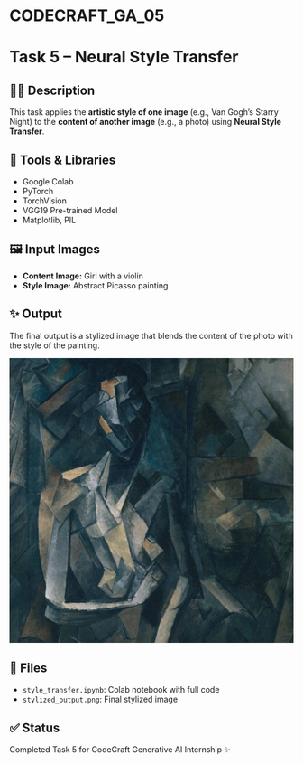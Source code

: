 # CODECRAFT_GA_05
# Task 5 – Neural Style Transfer

## 👩‍💻 Description
This task applies the **artistic style of one image** (e.g., Van Gogh’s Starry Night) to the **content of another image** (e.g., a photo) using **Neural Style Transfer**.

## 🔧 Tools & Libraries
- Google Colab
- PyTorch
- TorchVision
- VGG19 Pre-trained Model
- Matplotlib, PIL

## 🖼️ Input Images
- **Content Image:** Girl with a violin
- **Style Image:** Abstract Picasso painting

## ✨ Output
The final output is a stylized image that blends the content of the photo with the style of the painting.

![Stylized Output](stylized_output.png)

## 📂 Files
- `style_transfer.ipynb`: Colab notebook with full code
- `stylized_output.png`: Final stylized image

## ✅ Status
Completed Task 5 for CodeCraft Generative AI Internship ✨

